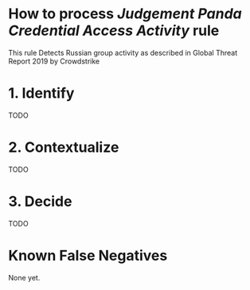 # How to process *Judgement Panda Credential Access Activity* rule
This rule Detects Russian group activity as described in Global Threat Report 2019 by Crowdstrike

# 1. Identify
TODO

# 2. Contextualize
TODO

# 3. Decide
TODO

# Known False Negatives
None yet.
